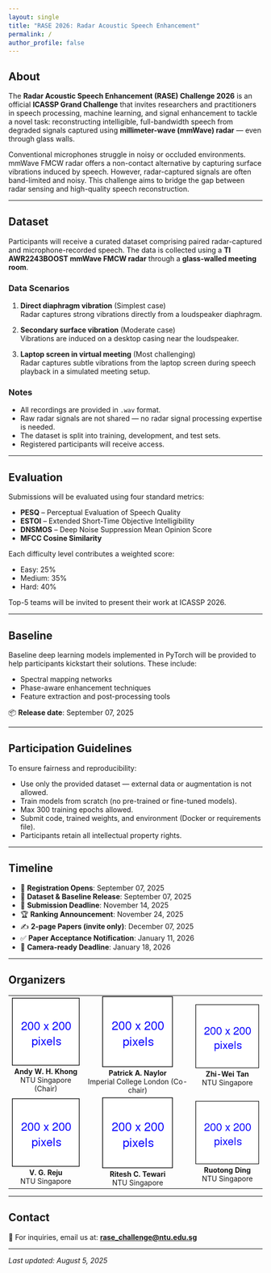 ```yaml
---
layout: single
title: "RASE 2026: Radar Acoustic Speech Enhancement"
permalink: /
author_profile: false
---
```


## About

The **Radar Acoustic Speech Enhancement (RASE) Challenge 2026** is an official **ICASSP Grand Challenge** that invites researchers and practitioners in speech processing, machine learning, and signal enhancement to tackle a novel task: reconstructing intelligible, full-bandwidth speech from degraded signals captured using **millimeter-wave (mmWave) radar** — even through glass walls.

Conventional microphones struggle in noisy or occluded environments. mmWave FMCW radar offers a non-contact alternative by capturing surface vibrations induced by speech. However, radar-captured signals are often band-limited and noisy. This challenge aims to bridge the gap between radar sensing and high-quality speech reconstruction.

---

## Dataset

Participants will receive a curated dataset comprising paired radar-captured and microphone-recorded speech. The data is collected using a **TI AWR2243BOOST mmWave FMCW radar** through a **glass-walled meeting room**.

### Data Scenarios

1. **Direct diaphragm vibration** (Simplest case)  
   Radar captures strong vibrations directly from a loudspeaker diaphragm.

2. **Secondary surface vibration** (Moderate case)  
   Vibrations are induced on a desktop casing near the loudspeaker.

3. **Laptop screen in virtual meeting** (Most challenging)  
   Radar captures subtle vibrations from the laptop screen during speech playback in a simulated meeting setup.

### Notes
- All recordings are provided in `.wav` format.
- Raw radar signals are not shared — no radar signal processing expertise is needed.
- The dataset is split into training, development, and test sets.
- Registered participants will receive access.

---

## Evaluation

Submissions will be evaluated using four standard metrics:

- **PESQ** – Perceptual Evaluation of Speech Quality  
- **ESTOI** – Extended Short-Time Objective Intelligibility  
- **DNSMOS** – Deep Noise Suppression Mean Opinion Score  
- **MFCC Cosine Similarity**  

Each difficulty level contributes a weighted score:
- Easy: 25%
- Medium: 35%
- Hard: 40%

Top-5 teams will be invited to present their work at ICASSP 2026.

---

## Baseline

Baseline deep learning models implemented in PyTorch will be provided to help participants kickstart their solutions. These include:

- Spectral mapping networks  
- Phase-aware enhancement techniques  
- Feature extraction and post-processing tools

📦 **Release date**: September 07, 2025

---

## Participation Guidelines

To ensure fairness and reproducibility:

- Use only the provided dataset — external data or augmentation is not allowed.
- Train models from scratch (no pre-trained or fine-tuned models).
- Max 300 training epochs allowed.
- Submit code, trained weights, and environment (Docker or requirements file).
- Participants retain all intellectual property rights.

---

## Timeline

- 📅 **Registration Opens**: September 07, 2025  
- 📂 **Dataset & Baseline Release**: September 07, 2025  
- 🧪 **Submission Deadline**: November 14, 2025  
- 🏆 **Ranking Announcement**: November 24, 2025  
- ✍️ **2-page Papers (invite only)**: December 07, 2025  
- ✅ **Paper Acceptance Notification**: January 11, 2026  
- 📌 **Camera-ready Deadline**: January 18, 2026

---

## Organizers

<table>
  <tr>
    <td align="center">
      <img src="/assets/images/organizers/andy.png" width="140"><br>
      <strong>Andy W. H. Khong</strong><br>NTU Singapore (Chair)
    </td>
    <td align="center">
      <img src="/assets/images/organizers/naylor.png" width="140"><br>
      <strong>Patrick A. Naylor</strong><br>Imperial College London (Co-chair)
    </td>
    <td align="center">
      <img src="/assets/images/organizers/zhiwei.png" width="140"><br>
      <strong>Zhi-Wei Tan</strong><br>NTU Singapore
    </td>
  </tr>
  <tr>
    <td align="center">
      <img src="/assets/images/organizers/reju.png" width="140"><br>
      <strong>V. G. Reju</strong><br>NTU Singapore
    </td>
    <td align="center">
      <img src="/assets/images/organizers/ritesh.png" width="140"><br>
      <strong>Ritesh C. Tewari</strong><br>NTU Singapore
    </td>
    <td align="center">
      <img src="/assets/images/organizers/ruotong.png" width="140"><br>
      <strong>Ruotong Ding</strong><br>NTU Singapore
    </td>
  </tr>
</table>


---

## Contact

📧 For inquiries, email us at: **rase_challenge@ntu.edu.sg**

---

_Last updated: August 5, 2025_
